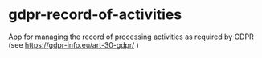 # gdpr-record-of-activities
App for managing the record of processing activities as required by GDPR (see https://gdpr-info.eu/art-30-gdpr/ )
